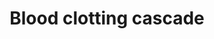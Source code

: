 ---
annotations:
- type: Pathway Ontology
  value: coagulation cascade pathway
authors:
- MaintBot
- Thomas
- Christine Chichester
- Eweitz
description: 'Coagulation is a complex process by which blood forms clots. It is an
  important part of hemostasis (the cessation of blood loss from a damaged vessel),
  wherein a damaged blood vessel wall is covered by a platelet and fibrin-containing
  clot to stop bleeding and begin repair of the damaged vessel. Disorders of coagulation
  can lead to an increased risk of bleeding (hemorrhage) or clotting (thrombosis).  Source:
  [[wikipedia:Coagulation|Wikipedia]]'
last-edited: 2021-05-18
organisms:
- Gallus gallus
redirect_from:
- /index.php/Pathway:WP775
- /instance/WP775
schema-jsonld:
- '@context': https://schema.org/
  '@id': https://wikipathways.github.io/pathways/WP775.html
  '@type': Dataset
  creator:
    '@type': Organization
    name: WikiPathways
  description: 'Coagulation is a complex process by which blood forms clots. It is
    an important part of hemostasis (the cessation of blood loss from a damaged vessel),
    wherein a damaged blood vessel wall is covered by a platelet and fibrin-containing
    clot to stop bleeding and begin repair of the damaged vessel. Disorders of coagulation
    can lead to an increased risk of bleeding (hemorrhage) or clotting (thrombosis).  Source:
    [[wikipedia:Coagulation|Wikipedia]]'
  keywords:
  - PLAU
  - F13B
  - FGG
  - F10
  - F8
  - F12
  - F5
  - SERPINB2
  - PLAT
  - SERPINF2
  - F8A1
  - Prothrombinase Complex
  - F2
  - FGA
  - VWF
  - F7
  - FGB
  - PLG
  - F11
  - F9
  - Fibrin
  - SERPINE1
  license: CC0
  name: Blood clotting cascade
seo: CreativeWork
title: Blood clotting cascade
wpid: WP775
---